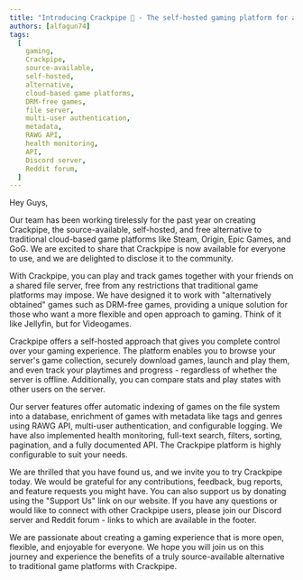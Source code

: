 ```yaml
---
title: "Introducing Crackpipe 🚀 - The self-hosted gaming platform for alternatively obtained games"
authors: [alfagun74]
tags:
  [
    gaming,
    Crackpipe,
    source-available,
    self-hosted,
    alternative,
    cloud-based game platforms,
    DRM-free games,
    file server,
    multi-user authentication,
    metadata,
    RAWG API,
    health monitoring,
    API,
    Discord server,
    Reddit forum,
  ]
---
```


Hey Guys,

Our team has been working tirelessly for the past year on creating Crackpipe, the source-available, self-hosted, and free alternative to traditional cloud-based game platforms like Steam, Origin, Epic Games, and GoG. We are excited to share that Crackpipe is now available for everyone to use, and we are delighted to disclose it to the community.

With Crackpipe, you can play and track games together with your friends on a shared file server, free from any restrictions that traditional game platforms may impose. We have designed it to work with "alternatively obtained" games such as DRM-free games, providing a unique solution for those who want a more flexible and open approach to gaming. Think of it like Jellyfin, but for Videogames.

Crackpipe offers a self-hosted approach that gives you complete control over your gaming experience. The platform enables you to browse your server's game collection, securely download games, launch and play them, and even track your playtimes and progress - regardless of whether the server is offline. Additionally, you can compare stats and play states with other users on the server.

Our server features offer automatic indexing of games on the file system into a database, enrichment of games with metadata like tags and genres using RAWG API, multi-user authentication, and configurable logging. We have also implemented health monitoring, full-text search, filters, sorting, pagination, and a fully documented API. The Crackpipe platform is highly configurable to suit your needs.

We are thrilled that you have found us, and we invite you to try Crackpipe today. We would be grateful for any contributions, feedback, bug reports, and feature requests you might have. You can also support us by donating using the "Support Us" link on our website. If you have any questions or would like to connect with other Crackpipe users, please join our Discord server and Reddit forum - links to which are available in the footer.

We are passionate about creating a gaming experience that is more open, flexible, and enjoyable for everyone. We hope you will join us on this journey and experience the benefits of a truly source-available alternative to traditional game platforms with Crackpipe.
